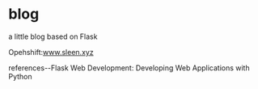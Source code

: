 # blog
a little blog based on Flask

Opehshift:www.sleen.xyz


references--Flask Web Development: Developing Web Applications with Python
